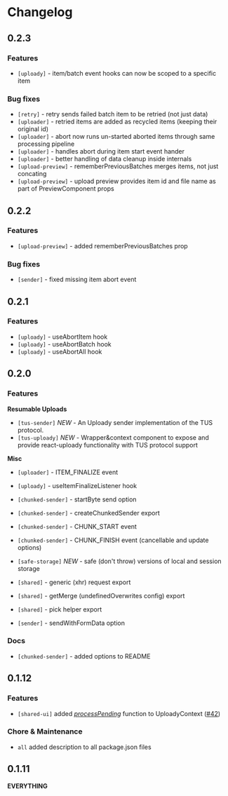 # Changelog

## 0.2.3

### Features

- `[uploady]` - item/batch event hooks can now be scoped to a specific item
 
### Bug fixes

- `[retry]` - retry sends failed batch item to be retried (not just data)
- `[uploader]` - retried items are added as recycled items (keeping their original id)
- `[uploader]` - abort now runs un-started aborted items through same processing pipeline
- `[uploader]` - handles abort during item start event hander
- `[uploader]` - better handling of data cleanup inside internals
- `[upload-preview]` - rememberPreviousBatches merges items, not just concating
- `[upload-preview]` - upload preview provides item id and file name as part of PreviewComponent props

## 0.2.2

### Features

- `[upload-preview]` - added rememberPreviousBatches prop

### Bug fixes

- `[sender]` - fixed missing item abort event

## 0.2.1

### Features

- `[uploady]` - useAbortItem hook
- `[uploady]` - useAbortBatch hook
- `[uploady]` - useAbortAll hook

## 0.2.0

### Features

__Resumable Uploads__

- `[tus-sender]` _NEW_ - An Uploady sender implementation of the TUS protocol.
- `[tus-uploady]` _NEW_ - Wrapper&context component to expose and provide react-uploady functionality with TUS protocol support

__Misc__

- `[uploader]` - ITEM_FINALIZE event

- `[uploady]` - useItemFinalizeListener hook


- `[chunked-sender]` - startByte send option
- `[chunked-sender]` - createChunkedSender export
- `[chunked-sender]` - CHUNK_START event  
- `[chunked-sender]` - CHUNK_FINISH event (cancellable and update options)


- `[safe-storage]` _NEW_ - safe (don't throw) versions of local and session storage


- `[shared]` - generic (xhr) request export
- `[shared]` - getMerge (undefinedOverwrites config) export
- `[shared]` - pick helper export 


- `[sender]` - sendWithFormData option


### Docs

- `[chunked-sender]` - added options to README


## 0.1.12

### Features

- `[shared-ui]` added _[processPending](packages/ui/uploady#processpending)_ function to UploadyContext ([#42](https://github.com/rpldy/react-uploady/pull/42))

### Chore & Maintenance

- `all` added description to all package.json files 

## 0.1.11

**EVERYTHING**
